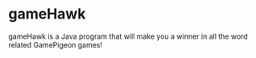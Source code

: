 # gameHawk
gameHawk is a Java program that will make you a winner in all the word related GamePigeon games!
